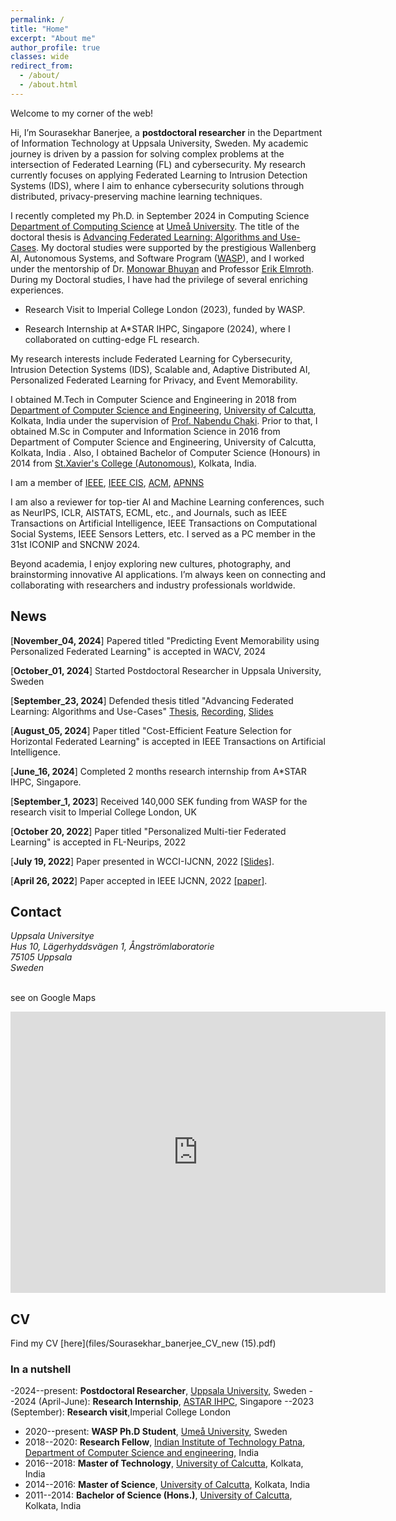 ```yaml
---
permalink: /
title: "Home"
excerpt: "About me"
author_profile: true
classes: wide
redirect_from: 
  - /about/
  - /about.html
---
```


Welcome to my corner of the web!

Hi, I’m Sourasekhar Banerjee, a **postdoctoral researcher** in the Department of Information Technology at Uppsala University, Sweden. My academic journey is driven by a passion for solving complex problems at the intersection of Federated Learning (FL) and cybersecurity. My research currently focuses on applying Federated Learning to Intrusion Detection Systems (IDS), where I aim to enhance cybersecurity solutions through distributed, privacy-preserving machine learning techniques.

I recently completed my Ph.D. in September 2024 in Computing Science [Department of Computing Science](https://www.umu.se/en/department-of-computing-science/) at [Umeå University](https://www.umu.se/en/). The title of the doctoral thesis is [Advancing Federated Learning: Algorithms and Use-Cases](https://www.diva-portal.org/smash/get/diva2:1892766/FULLTEXT02.pdf). My doctoral studies were supported by the prestigious Wallenberg AI, Autonomous Systems, and Software Program ([WASP](https://wasp-sweden.org/)), and I worked under the mentorship of Dr. [Monowar Bhuyan](https://people.cs.umu.se/monowar/index.html) and Professor [Erik Elmroth](https://people.cs.umu.se/elmroth/index.html). During my Doctoral studies, I have had the privilege of several enriching experiences.

* Research Visit to Imperial College London (2023), funded by WASP.

* Research Internship at A*STAR IHPC, Singapore (2024), where I collaborated on cutting-edge FL research.

My research interests include Federated Learning for Cybersecurity, Intrusion Detection Systems (IDS), Scalable and, Adaptive Distributed AI, Personalized Federated Learning for Privacy, and Event Memorability.

I obtained M.Tech in Computer Science and Engineering in 2018 from [Department of Computer Science and Engineering](https://www.caluniv.ac.in/academic/Compsc.html), [University of Calcutta](http://www.caluniv.ac.in/), Kolkata, India  under the supervision of [Prof. Nabendu Chaki]([http://www.lsta.upmc.fr/biau.html](https://research.caluniv.ac.in/researcher/nabendu-chaki)). Prior to that, I obtained M.Sc in Computer and Information Science in 2016 from Department of Computer Science and Engineering, University of Calcutta, Kolkata, India . Also, I obtained Bachelor of Computer Science (Honours) in 2014 from [St.Xavier's College (Autonomous)](https://www.sxccal.edu/b-sc-computer-science-department/), Kolkata, India.

I am a member of [IEEE](https://students.ieee.org/), [IEEE CIS](https://cis.ieee.org/), [ACM](https://www.acm.org/membership/membership-options), [APNNS](https://www.apnns.org/)

I am also a reviewer for top-tier AI and Machine Learning conferences, such as NeurIPS, ICLR, AISTATS, ECML, etc., and Journals, such as IEEE Transactions on Artificial Intelligence, IEEE Transactions on Computational Social Systems, IEEE Sensors Letters, etc. I served as a PC member in the 31st ICONIP and SNCNW 2024. 


Beyond academia, I enjoy exploring new cultures, photography, and brainstorming innovative AI applications. I’m always keen on connecting and collaborating with researchers and industry professionals worldwide.


## News

[**November_04, 2024**] Papered titled "Predicting Event Memorability using Personalized Federated Learning" is accepted in WACV, 2024

[**October_01, 2024**] Started Postdoctoral Researcher in Uppsala University, Sweden

[**September_23, 2024**] Defended thesis titled "Advancing Federated Learning: Algorithms and Use-Cases" [Thesis](https://www.diva-portal.org/smash/get/diva2:1892766/FULLTEXT02.pdf), [Recording](https://play.umu.se/media/t/0_iwmx3ni0), [Slides](files/Thesis_presentation-final.pdf)

[**August_05, 2024**] Paper titled "Cost-Efficient Feature Selection for Horizontal Federated Learning" is accepted in IEEE Transactions on Artificial Intelligence.

[**June_16, 2024**] Completed 2 months research internship from A*STAR IHPC, Singapore.

[**September_1, 2023**] Received 140,000 SEK funding from WASP for the research visit to Imperial College London, UK

[**October 20, 2022**] Paper titled "Personalized Multi-tier Federated Learning" is accepted in FL-Neurips, 2022

[**July 19, 2022**] Paper presented in WCCI-IJCNN, 2022 [[Slides]](files/Banerjee-Sourasekhar-1604-Optimized_and_Adaptive_Federated_Learning_for_Straggler-Resilient_Device_Selection.pdf).

[**April 26, 2022**] Paper accepted in IEEE IJCNN, 2022 [[paper]](https://people.cs.umu.se/sonvx/files/FedMOODs-Preprint.pdf).


## Contact

<address>
  Uppsala Universitye<br /> Hus 10, Lägerhyddsvägen 1, Ångströmlaboratorie <br />75105 Uppsala <br /> Sweden
</address>
<br>

see on Google Maps

 <iframe src="https://www.google.com/maps/embed?pb=!1m18!1m12!1m3!1d2004.5951089756613!2d17.64449957727139!3d59.83925647486529!2m3!1f0!2f0!3f0!3m2!1i1024!2i768!4f13.1!3m3!1m2!1s0x465fcbe00456a9c1%3A0x30900a218076ca4e!2s%C3%85ngstr%C3%B6mlaboratoriet!5e0!3m2!1sen!2sse!4v1732757879239!5m2!1sen!2sse" width="600" height="450" style="border:0;" allowfullscreen="" loading="lazy" referrerpolicy="no-referrer-when-downgrade"></iframe>
<!-- 
 -->






## CV

Find my CV [here](files/Sourasekhar_banerjee_CV_new (15).pdf)


### In a nutshell
-2024--present: **Postdoctoral Researcher**, [Uppsala University](https://www.uu.se/en/contact-and-organisation/organisation?query=X61%3A2), Sweden
--2024 (April-June): **Research Internship**, [ASTAR IHPC](https://www.a-star.edu.sg/ihpc/), Singapore
--2023 (September): **Research visit**,Imperial College London
- 2020--present: **WASP Ph.D Student**, [Umeå University](https://www.umu.se), Sweden
- 2018--2020: **Research Fellow**, [Indian Institute of Technology Patna](https://www.iitp.ac.in), [Department of Computer Science and engineering](), India
- 2016--2018: **Master of Technology**, [University of Calcutta](http://www.caluniv.ac.in/), Kolkata, India
- 2014--2016: **Master of Science**, [University of Calcutta](http://www.caluniv.ac.in/), Kolkata, India
- 2011--2014: **Bachelor of Science (Hons.)**, [University of Calcutta](http://www.caluniv.ac.in/), Kolkata, India

